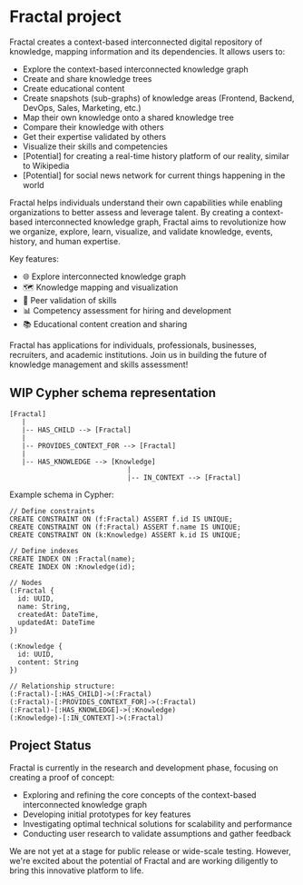 # Fractal project

Fractal creates a context-based interconnected digital repository of knowledge, mapping information and its dependencies. It allows users to:

- Explore the context-based interconnected knowledge graph
- Create and share knowledge trees
- Create educational content
- Create snapshots (sub-graphs) of knowledge areas (Frontend, Backend, DevOps, Sales, Marketing, etc.)
- Map their own knowledge onto a shared knowledge tree
- Compare their knowledge with others
- Get their expertise validated by others
- Visualize their skills and competencies
- [Potential] for creating a real-time history platform of our reality, similar to Wikipedia
- [Potential] for social news network for current things happening in the world

Fractal helps individuals understand their own capabilities while enabling organizations to better assess and leverage talent. By creating a context-based interconnected knowledge graph, Fractal aims to revolutionize how we organize, explore, learn, visualize, and validate knowledge, events, history, and human expertise.

Key features:

- 🌐 Explore interconnected knowledge graph
- 🗺️ Knowledge mapping and visualization
- 👥 Peer validation of skills
- 📊 Competency assessment for hiring and development
- 📚 Educational content creation and sharing

Fractal has applications for individuals, professionals, businesses, recruiters, and academic institutions. Join us in building the future of knowledge management and skills assessment!

## WIP Cypher schema representation

```
[Fractal]
   |
   |-- HAS_CHILD --> [Fractal]
   |
   |-- PROVIDES_CONTEXT_FOR --> [Fractal]
   |
   |-- HAS_KNOWLEDGE --> [Knowledge]
                             |
                             |-- IN_CONTEXT --> [Fractal]
```

Example schema in Cypher:

```cypher
// Define constraints
CREATE CONSTRAINT ON (f:Fractal) ASSERT f.id IS UNIQUE;
CREATE CONSTRAINT ON (f:Fractal) ASSERT f.name IS UNIQUE;
CREATE CONSTRAINT ON (k:Knowledge) ASSERT k.id IS UNIQUE;

// Define indexes
CREATE INDEX ON :Fractal(name);
CREATE INDEX ON :Knowledge(id);

// Nodes
(:Fractal {
  id: UUID,
  name: String,
  createdAt: DateTime,
  updatedAt: DateTime
})

(:Knowledge {
  id: UUID,
  content: String
})

// Relationship structure:
(:Fractal)-[:HAS_CHILD]->(:Fractal)
(:Fractal)-[:PROVIDES_CONTEXT_FOR]->(:Fractal)
(:Fractal)-[:HAS_KNOWLEDGE]->(:Knowledge)
(:Knowledge)-[:IN_CONTEXT]->(:Fractal)
```

## Project Status

Fractal is currently in the research and development phase, focusing on creating a proof of concept:

- Exploring and refining the core concepts of the context-based interconnected knowledge graph
- Developing initial prototypes for key features
- Investigating optimal technical solutions for scalability and performance
- Conducting user research to validate assumptions and gather feedback

We are not yet at a stage for public release or wide-scale testing. However, we're excited about the potential of Fractal and are working diligently to bring this innovative platform to life.
